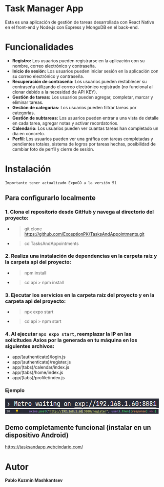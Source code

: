 # Task Manager App
Esta es una aplicación de gestión de tareas desarrollada con React Native en el front-end y Node.js con Express y MongoDB en el back-end.

# Funcionalidades
- **Registro:** Los usuarios pueden registrarse en la aplicación con su nombre, correo electrónico y contraseña.
- **Inicio de sesión:** Los usuarios pueden iniciar sesión en la aplicación con su correo electrónico y contraseña.
- **Recuperación de contraseña:** Los usuarios pueden restablecer su contraseña utilizando el correo electrónico registrado (no funcional al clonar debido a la necesidad de API KEY). 
- **Gestión de tareas:** Los usuarios pueden agregar, completar, marcar y eliminar tareas.
- **Gestión de categorías:** Los usuarios pueden filtrar tareas por categorías.
- **Gestión de subtareas:** Los usuarios pueden entrar a una vista de detalle en cada tarea, agregar notas y activar recordatorios.
- **Calendario:** Los usuarios pueden ver cuantas tareas han completado un día en concreto.
- **Perfil:** Los usuarios pueden ver una gráfica con tareas completadas y pendientes totales, sistema de logros por tareas hechas, posibilidad de cambiar foto de perfil y cierre de sesión.

# Instalación
``Importante tener actualizado ExpoGO a la versión 51``
## Para configurarlo localmente
### 1. Clona el repositorio desde GitHub y navega al directorio del proyecto:
- > git clone https://github.com/ExceptionPK/TasksAndAppointments.git
- > cd TasksAndAppointments


### 2. Realiza una instalación de dependencias en la carpeta raíz y la carpeta api del proyecto:
- > npm install
- > cd api > npm install

### 3. Ejecutar los servicios en la carpeta raíz del proyecto y en la carpeta api del proyecto:
- > npx expo start
- > cd api > npm start 

### 4. Al ejecutar `npx expo start`, reemplazar la IP en las solicitudes Axios por la generada en tu máquina en los siguientes archivos:
- app/(authenticate)/login.js
- app/(authenticate)/register.js
- app/(tabs)/calendar/index.js
- app/(tabs)/home/index.js
- app/(tabs)/profile/index.js

### Ejemplo
![](https://github.com/ExceptionPK/TasksAndAppointments/blob/main/2.PNG)
![](https://github.com/ExceptionPK/TasksAndAppointments/blob/main/1.PNG)

## Demo completamente funcional (instalar en un dispositivo Android)
https://tasksandapp.webcindario.com/

# Autor
**Pablo Kuzmin Mashkantsev**
